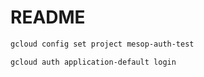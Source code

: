 # README

```sh
gcloud config set project mesop-auth-test
```

```sh
gcloud auth application-default login
```
